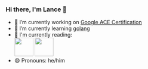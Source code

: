 ### Hi there, I'm Lance 👋

- 🔭 I’m currently working on [Google ACE Certification](https://cloud.google.com/certification/cloud-engineer)
- 🌱 I’m currently learning [golang](https://golang.org)
- :book: I'm currently reading:<br>
[<img src="https://images-na.ssl-images-amazon.com/images/I/51r8VtdbbJL._SX379_BO1,204,203,200_.jpg" width="50">](https://www.oreilly.com/library/view/implementing-service-level/9781492076803/)&nbsp;[<img src="https://www.littlebrown.com/wp-content/uploads/2020/07/9780316461368-1.jpg?fit=436%2C675" width="50">](https://www.littlebrown.com/titles/reeves-wiedeman/billion-dollar-loser/9780316461368/)
- 😄 Pronouns: he/him
